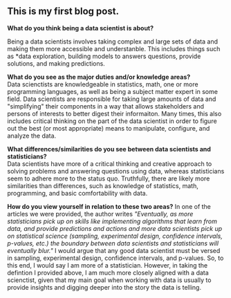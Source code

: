 ## This is my first blog post.

**What do you think being a data scientist is about?** 

Being a data scientists involves taking complex and large sets of data and making them more accessible and understanble. This includes things such as *data exploration, building models to answers questions, provide solutions, and making predictions.

**What do you see as the major duties and/or knowledge areas?**  
Data scienctists are knowledgeable in statistics, math, one or more programming languages, as well as being a subject matter expert in some field. Data scientists are responsible for taking large amounts of data and "simplifying" their components in a way that allows stakeholders and persons of interests to better digest their informaiton. Many times, this also includes critical thinking on the part of the data scientist in order to figure out the best (or most appropriate) means to manipulate, configure, and analyze the data.

**What differences/similarities do you see between data scientists and statisticians?**  
Data scientists have more of a critical thinking and creative approach to solving problems and answering questions using data, whereas statisticians seem to adhere more to the status quo. Truthfully, there are likely more similarities than differences, such as knowledge of statistics, math, programming, and basic comfortability with data.

**How do you view yourself in relation to these two areas?**
In one of the articles we were provided, the author writes *"Eventually, as more statisticians pick up on skills like implementing algorithms that learn from data, and provide predictions and actions and more data scientists pick up on statistical science (sampling, experimental design, confidence intervals, p-values, etc.) the boundary between data scientists and statisticians will eventually blur."*
I would argue that any good data scientist must be versed in sampling, experimental design, confidence intervals, and p-values. So, to this end, I would say I am more of a statistician. However, in taking the defintion I provided above, I am much more closely aligned with a data scienctist, given that my main goal when working with data is usually to provide insights and digging deeper into the story the data is telling.
